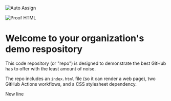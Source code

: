 ![Auto Assign](https://github.com/dhdmch/demo-repository/actions/workflows/auto-assign.yml/badge.svg)

![Proof HTML](https://github.com/dhdmch/demo-repository/actions/workflows/proof-html.yml/badge.svg)

# Welcome to your organization's demo respository
This code repository (or "repo") is designed to demonstrate the best GitHub has to offer with the least amount of noise.

The repo includes an `index.html` file (so it can render a web page), two GitHub Actions workflows, and a CSS stylesheet dependency.

New line
